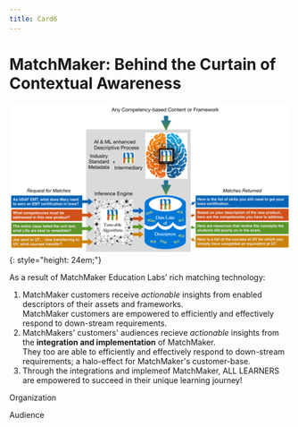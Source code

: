 ```yaml
---
title: Card6
---
```

# MatchMaker: Behind the Curtain of Contextual Awareness


![MatchMaker Complete Diagram](/mmassets/MM-Complete-v2.svg){: style="height: 24em;"}

As a result of MatchMaker Education Labs’ rich matching technology:

1. MatchMaker customers receive *actionable* insights from enabled descriptors of their assets and frameworks.<br/> MatchMaker customers are empowered to efficiently and effectively respond to down-stream requirements. 
2. MatchMakers' customers' audiences recieve *actionable* insights from the  **integration and implementation** of MatchMaker.<br/>They too are able to efficiently and effectively respond to down-stream requirements; a halo-effect for MatchMaker's customer-base. 
3. Through the integrations and implemeof MatchMaker, ALL LEARNERS are empowered to succeed in their unique learning journey! 

 <span class="mm-hover" data-toggle="tooltip" title="e.g., MM's customer's and partners to include the VA/Military, Publishers, Training Insitutions, Human Resources, Admissions Offices, etc.">Organization</span>

 <span class="mm-hover" data-toggle="tooltip" title="i.e., The Customers and/or Consituents **your** organization serves.">Audience</span>